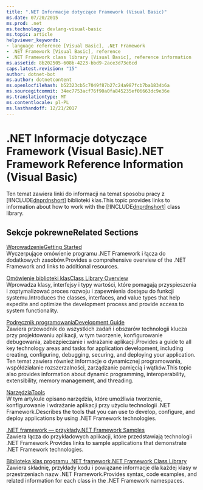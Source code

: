 ```yaml
---
title: ".NET Informacje dotyczące Framework (Visual Basic)"
ms.date: 07/20/2015
ms.prod: .net
ms.technology: devlang-visual-basic
ms.topic: article
helpviewer_keywords:
- language reference [Visual Basic], .NET Framework
- .NET Framework [Visual Basic], reference
- .NET Framework class library [Visual Basic], reference information
ms.assetid: 8b202505-608b-4223-bbd9-2ace3d73e6cd
caps.latest.revision: "15"
author: dotnet-bot
ms.author: dotnetcontent
ms.openlocfilehash: b52323cb5c7049f87b27c24a987fcb7ba1834b6a
ms.sourcegitcommit: 34ec7753acf76f90a0fa845235ef06663dc9e36e
ms.translationtype: MT
ms.contentlocale: pl-PL
ms.lasthandoff: 12/21/2017
---
```

# <a name="net-framework-reference-information-visual-basic"></a><span data-ttu-id="9a5fa-102">.NET Informacje dotyczące Framework (Visual Basic)</span><span class="sxs-lookup"><span data-stu-id="9a5fa-102">.NET Framework Reference Information (Visual Basic)</span></span>
<span data-ttu-id="9a5fa-103">Ten temat zawiera linki do informacji na temat sposobu pracy z [!INCLUDE[dnprdnshort](~/includes/dnprdnshort-md.md)] biblioteki klas.</span><span class="sxs-lookup"><span data-stu-id="9a5fa-103">This topic provides links to information about how to work with the [!INCLUDE[dnprdnshort](~/includes/dnprdnshort-md.md)] class library.</span></span>  
  
## <a name="related-sections"></a><span data-ttu-id="9a5fa-104">Sekcje pokrewne</span><span class="sxs-lookup"><span data-stu-id="9a5fa-104">Related Sections</span></span>  
 [<span data-ttu-id="9a5fa-105">Wprowadzenie</span><span class="sxs-lookup"><span data-stu-id="9a5fa-105">Getting Started</span></span>](../../framework/get-started/index.md)  
 <span data-ttu-id="9a5fa-106">Wyczerpujące omówienie programu .NET Framework i łącza do dodatkowych zasobów.</span><span class="sxs-lookup"><span data-stu-id="9a5fa-106">Provides a comprehensive overview of the .NET Framework and links to additional resources.</span></span>  
  
 [<span data-ttu-id="9a5fa-107">Omówienie biblioteki klas</span><span class="sxs-lookup"><span data-stu-id="9a5fa-107">Class Library Overview</span></span>](../../standard/class-library-overview.md)  
 <span data-ttu-id="9a5fa-108">Wprowadza klasy, interfejsy i typy wartości, które pomagają przyspieszenia i zoptymalizować proces rozwoju i zapewnienia dostępu do funkcji systemu.</span><span class="sxs-lookup"><span data-stu-id="9a5fa-108">Introduces the classes, interfaces, and value types that help expedite and optimize the development process and provide access to system functionality.</span></span>  
  
 [<span data-ttu-id="9a5fa-109">Podręcznik programowania</span><span class="sxs-lookup"><span data-stu-id="9a5fa-109">Development Guide</span></span>](../../framework/development-guide.md)  
 <span data-ttu-id="9a5fa-110">Zawiera przewodnik do wszystkich zadań i obszarów technologii klucza przy projektowaniu aplikacji, w tym tworzenie, konfigurowanie debugowania, zabezpieczanie i wdrażanie aplikacji.</span><span class="sxs-lookup"><span data-stu-id="9a5fa-110">Provides a guide to all key technology areas and tasks for application development, including creating, configuring, debugging, securing, and deploying your application.</span></span> <span data-ttu-id="9a5fa-111">Ten temat zawiera również informacje o dynamicznej programowania, współdziałanie rozszerzalności, zarządzanie pamięcią i wątków.</span><span class="sxs-lookup"><span data-stu-id="9a5fa-111">This topic also provides information about dynamic programming, interoperability, extensibility, memory management, and threading.</span></span>  
  
 [<span data-ttu-id="9a5fa-112">Narzędzia</span><span class="sxs-lookup"><span data-stu-id="9a5fa-112">Tools</span></span>](../../framework/tools/index.md)  
 <span data-ttu-id="9a5fa-113">W tym artykule opisano narzędzia, które umożliwia tworzenie, konfigurowanie i wdrażanie aplikacji przy użyciu technologii .NET Framework.</span><span class="sxs-lookup"><span data-stu-id="9a5fa-113">Describes the tools that you can use to develop, configure, and deploy applications by using .NET Framework technologies.</span></span>  
  
 [<span data-ttu-id="9a5fa-114">.NET framework — przykłady</span><span class="sxs-lookup"><span data-stu-id="9a5fa-114">.NET Framework Samples</span></span>](http://msdn.microsoft.com/en-us/177055f8-4a1f-43e7-aee6-995c196079b1)  
 <span data-ttu-id="9a5fa-115">Zawiera łącza do przykładowych aplikacji, które przedstawiają technologii .NET Framework.</span><span class="sxs-lookup"><span data-stu-id="9a5fa-115">Provides links to sample applications that demonstrate .NET Framework technologies.</span></span>  
  
 [<span data-ttu-id="9a5fa-116">Biblioteka klas programu .NET framework</span><span class="sxs-lookup"><span data-stu-id="9a5fa-116">.NET Framework Class Library</span></span>](http://go.microsoft.com/fwlink/?LinkID=227195)  
 <span data-ttu-id="9a5fa-117">Zawiera składnię, przykłady kodu i powiązane informacje dla każdej klasy w przestrzeniach nazw .NET Framework.</span><span class="sxs-lookup"><span data-stu-id="9a5fa-117">Provides syntax, code examples, and related information for each class in the .NET Framework namespaces.</span></span>
